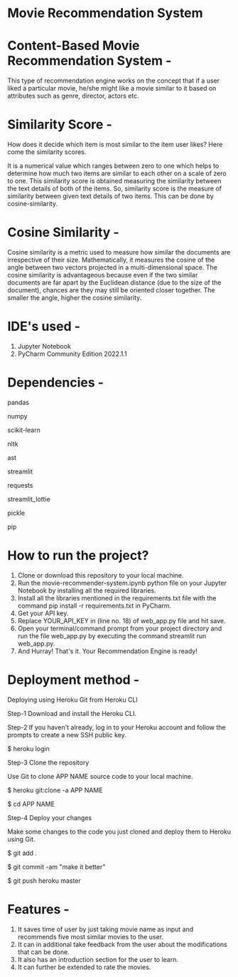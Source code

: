 # Movie Recommendation System
# Content-Based Movie Recommendation System -
This type of recommendation engine works on the concept that if a user liked a particular movie, he/she might like a movie similar to it based on attributes such as genre, director, actors etc.

# Similarity Score -
How does it decide which item is most similar to the item user likes? Here come the similarity scores.

It is a numerical value which ranges between zero to one which helps to determine how much two items are similar to each other on a scale of zero to one. This similarity score is obtained measuring the similarity between the text details of both of the items. So, similarity score is the measure of similarity between given text details of two items. This can be done by cosine-similarity.

# Cosine Similarity -
Cosine similarity is a metric used to measure how similar the documents are irrespective of their size. Mathematically, it measures the cosine of the angle between two vectors projected in a multi-dimensional space. The cosine similarity is advantageous because even if the two similar documents are far apart by the Euclidean distance (due to the size of the document), chances are they may still be oriented closer together. The smaller the angle, higher the cosine similarity.


# IDE's used -
1. Jupyter Notebook
2. PyCharm Community Edition 2022.1.1

# Dependencies -
pandas

numpy

scikit-learn

nltk

ast

streamlit

requests

streamlit_lottie

pickle

pip


# How to run the project?
1. Clone or download this repository to your local machine.
2. Run the movie-recommender-system.ipynb python file on your Jupyter Notebook by installing all the required libraries.
3. Install all the libraries mentioned in the requirements.txt file with the command pip install -r requirements.txt in PyCharm. 
4. Get your API key.
5. Replace YOUR_API_KEY in (line no. 18) of web_app.py file and hit save.
6. Open your terminal/command prompt from your project directory and run the file web_app.py by executing the command streamlit run web_app.py.
7. And Hurray! That's it. Your Recommendation Engine is ready!

# Deployment method -
Deploying using Heroku Git from Heroku CLI

Step-1 Download and install the Heroku CLI.

Step-2 If you haven't already, log in to your Heroku account and follow the prompts to create a new SSH public key.

$ heroku login

Step-3 Clone the repository

Use Git to clone APP NAME source code to your local machine.

$ heroku git:clone -a APP NAME

$ cd APP NAME

Step-4 Deploy your changes

Make some changes to the code you just cloned and deploy them to Heroku using Git.

$ git add .

$ git commit -am "make it better"

$ git push heroku master

# Features -
1. It saves time of user by just taking movie name as input and recommends five most similar movies to the user.
2. It can in additional take feedback from the user about the modifications that can be done.
3. It also has an introduction section for the user to learn.
4. It can further be extended to rate the movies.
